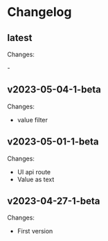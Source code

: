 # Changelog

## latest

Changes:

\-

## v2023-05-04-1-beta

Changes:

- value filter

## v2023-05-01-1-beta

Changes:

- UI api route
- Value as text

## v2023-04-27-1-beta

Changes:

- First version
